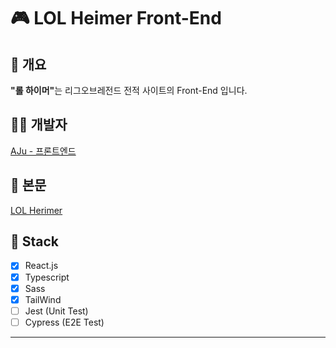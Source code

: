 # 🎮 LOL Heimer Front-End
## 📖 개요
<b>"롤 하이머"</b>는 리그오브레전드 전적 사이트의 Front-End 입니다.

## 👩‍💻 개발자
[AJu - 프론트엔드](https://github.com/zoz0312)

## 🔗 본문
[LOL Herimer](../)

## 🎲 Stack
 - [X] React.js
 - [X] Typescript
 - [X] Sass
 - [X] TailWind
 - [ ] Jest (Unit Test)
 - [ ] Cypress (E2E Test)

<hr />
<br />
